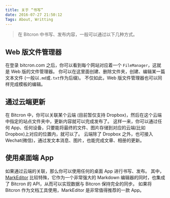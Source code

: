 ```yaml
---
title: 关于 “书写”
date: 2016-07-27 21:50:12
Tags: About, Writting
---
```


> 在 Bitcron 中书写、发布内容，一般可以通过以下几种方式。

## Web 版文件管理器
在登录 bitcron.com 之后，你可以看到每个网站对应着一个 `FileManager`，这就是 Web 版的文件管理器。
你可以在这里面创建、删除文件夹，创建、编辑某一篇文本文件 (一般以`.md`或`.txt`作为后缀)。
不仅如此，Web 版文件管理器也可以同样完成模板的编辑。

## 通过云端更新
在 Bitcron 中，你可以关联某个云端 (目前暂仅支持 Dropbox)，然后在这个云端中指定的站点文件夹中，更新内容就可以完成发布了。
这样一来，你可以通过任何 App、任何设备，只要能将最终的文件、图片存储到对应的云端(比如 Dropbox)上对应的位置内，就可以了。
云端除了 Dropbox 之外，也可接入Wechat(微信)，通过发文本消息、图片，也能完成文章、相册的更新。

## 使用桌面端 App
如果通过云端的关联，那么你可以使用任何的桌面 App 进行书写、发布。
其中，[MarkEditor](http://markeditor.com) 比较特殊，它作为一个非常强大的 Markdown 编辑器的同时，也集成了 Bitcron 的 API，从而可以实现数据与 Bitcron 保持完全的同步。
如果将 Bitcron 作为文档工具使用，MarkEditor 是非常值得推荐的一款 App。